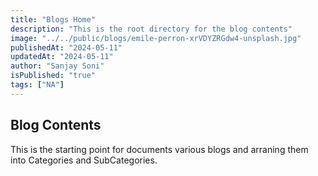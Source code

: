 ```yaml
---
title: "Blogs Home"
description: "This is the root directory for the blog contents"
image: "../../public/blogs/emile-perron-xrVDYZRGdw4-unsplash.jpg"
publishedAt: "2024-05-11"
updatedAt: "2024-05-11"
author: "Sanjay Soni"
isPublished: "true"
tags: ["NA"]
---
```


## Blog Contents

This is the starting point for documents various blogs and arraning them into Categories and SubCategories.
